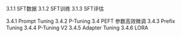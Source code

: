 3.1.1 SFT数据
3.1.2 SFT训练
3.1.3 SFT评估




3.4.1 Prompt Tuning
3.4.2 P-Tuning
3.4 PEFT 参数高效微调
3.4.3 Prefix Tuning
3.4.4 P-Tuning V2
3.4.5 Adapter Tuning
3.4.6 LORA